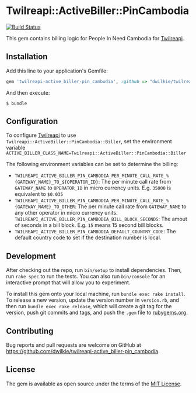 # Twilreapi::ActiveBiller::PinCambodia

[![Build Status](https://travis-ci.org/dwilkie/twilreapi-active_biller-pin_cambodia.svg?branch=master)](https://travis-ci.org/dwilkie/twilreapi-active_biller-pin_cambodia)

This gem contains billing logic for People In Need Cambodia for [Twilreapi](https://github.com/dwilkie/twilreapi).

## Installation

Add this line to your application's Gemfile:

```ruby
gem 'twilreapi-active_biller-pin_cambodia', :github => "dwilkie/twilreapi-active_biller-pin_cambodia"
```

And then execute:

    $ bundle

## Configuration

To configure [Twilreapi](https://github.com/dwilkie/twilreapi) to use `Twilreapi::ActiveBiller::PinCambodia::Biller`, set the environment variable `ACTIVE_BILLER_CLASS_NAME=Twilreapi::ActiveBiller::PinCambodia::Biller`

The following environment variables can be set to determine the billing:

* `TWILREAPI_ACTIVE_BILLER_PIN_CAMBODIA_PER_MINUTE_CALL_RATE_%{GATEWAY_NAME}_TO_${OPERATOR_ID}`:  The per minute call rate from `GATEWAY_NAME` to `OPERATOR_ID` in micro currency units. E.g. `35000` is equivalent to `$0.035`
* `TWILREAPI_ACTIVE_BILLER_PIN_CAMBODIA_PER_MINUTE_CALL_RATE_%{GATEWAY_NAME}_TO_OTHER`: The per minute call rate from `GATEWAY_NAME` to any other operator in micro currency units.
`TWILREAPI_ACTIVE_BILLER_PIN_CAMBODIA_BILL_BLOCK_SECONDS`: The amout of seconds in a bill block. E.g. `15` means 15 second bill blocks.
* `TWILREAPI_ACTIVE_BILLER_PIN_CAMBODIA_DEFAULT_COUNTRY_CODE`: The default country code to set if the destination number is local.

## Development

After checking out the repo, run `bin/setup` to install dependencies. Then, run `rake spec` to run the tests. You can also run `bin/console` for an interactive prompt that will allow you to experiment.

To install this gem onto your local machine, run `bundle exec rake install`. To release a new version, update the version number in `version.rb`, and then run `bundle exec rake release`, which will create a git tag for the version, push git commits and tags, and push the `.gem` file to [rubygems.org](https://rubygems.org).

## Contributing

Bug reports and pull requests are welcome on GitHub at https://github.com/dwilkie/twilreapi-active_biller-pin_cambodia.

## License

The gem is available as open source under the terms of the [MIT License](http://opensource.org/licenses/MIT).

